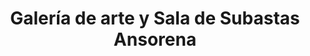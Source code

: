 ---
title: "Galería de arte y Sala de Subastas Ansorena"
url: /madrid/galeria-de-arte-y-sala-de-subastas-ansorena/
shop: arte
---